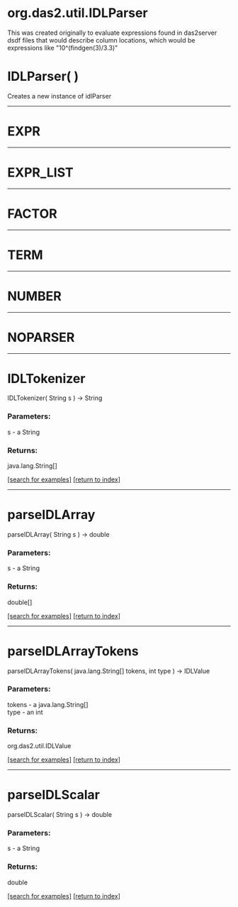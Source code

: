 # org.das2.util.IDLParser

This was created originally to evaluate expressions found in das2server dsdf files that would
 describe column locations, which would be expressions like "10^(findgen(3)/3.3)"

# IDLParser( )
Creates a new instance of idlParser

***
<a name="EXPR"></a>
# EXPR



***
<a name="EXPR_LIST"></a>
# EXPR_LIST



***
<a name="FACTOR"></a>
# FACTOR



***
<a name="TERM"></a>
# TERM



***
<a name="NUMBER"></a>
# NUMBER



***
<a name="NOPARSER"></a>
# NOPARSER



***
<a name="IDLTokenizer"></a>
# IDLTokenizer
IDLTokenizer( String s ) &rarr; String



### Parameters:
s - a String

### Returns:
java.lang.String[]


<a href="https://github.com/autoplot/dev/search?q=IDLTokenizer&unscoped_q=IDLTokenizer">[search for examples]</a>
<a href="https://github.com/autoplot/documentation/blob/master/javadoc/index-all.md">[return to index]</a>

***
<a name="parseIDLArray"></a>
# parseIDLArray
parseIDLArray( String s ) &rarr; double



### Parameters:
s - a String

### Returns:
double[]


<a href="https://github.com/autoplot/dev/search?q=parseIDLArray&unscoped_q=parseIDLArray">[search for examples]</a>
<a href="https://github.com/autoplot/documentation/blob/master/javadoc/index-all.md">[return to index]</a>

***
<a name="parseIDLArrayTokens"></a>
# parseIDLArrayTokens
parseIDLArrayTokens( java.lang.String[] tokens, int type ) &rarr; IDLValue



### Parameters:
tokens - a java.lang.String[]
<br>type - an int

### Returns:
org.das2.util.IDLValue


<a href="https://github.com/autoplot/dev/search?q=parseIDLArrayTokens&unscoped_q=parseIDLArrayTokens">[search for examples]</a>
<a href="https://github.com/autoplot/documentation/blob/master/javadoc/index-all.md">[return to index]</a>

***
<a name="parseIDLScalar"></a>
# parseIDLScalar
parseIDLScalar( String s ) &rarr; double



### Parameters:
s - a String

### Returns:
double


<a href="https://github.com/autoplot/dev/search?q=parseIDLScalar&unscoped_q=parseIDLScalar">[search for examples]</a>
<a href="https://github.com/autoplot/documentation/blob/master/javadoc/index-all.md">[return to index]</a>

